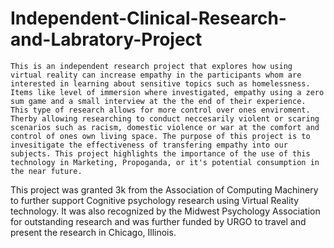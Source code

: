 # Independent-Clinical-Research-and-Labratory-Project
	This is an independent research project that explores how using virtual reality can increase empathy in the participants whom are interested in learning about sensitive topics such as homelessness. Items like level of immersion where investigated, empathy using a zero sum game and a small interview at the the end of their experience. This type of research allows for more control over ones enviroment. Therby allowing researching to conduct neccesarily violent or scaring scenarios such as racism, domestic violence or war at the comfort and control of ones own living space. The purpose of this project is to invesitigate the effectiveness of transfering empathy into our subjects. This project highlights the importance of the use of this technology in Marketing, Propoganda, or it's potential consumption in the near future. 

 This project was granted 3k from the Association of Computing Machinery to further support Cognitive psychology research using Virtual Reality technology. 
It was also recognized by the Midwest Psychology Association for outstanding research and was further funded by URGO to travel and present the research in Chicago, Illinois. 
 
